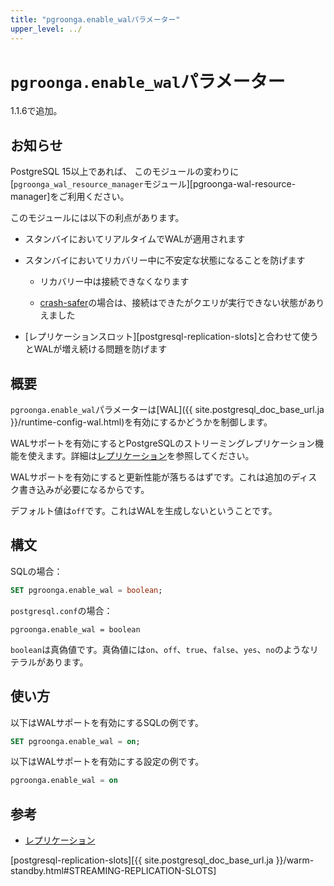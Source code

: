 ```yaml
---
title: "pgroonga.enable_walパラメーター"
upper_level: ../
---
```


# `pgroonga.enable_wal`パラメーター

1.1.6で追加。

## お知らせ

PostgreSQL 15以上であれば、
このモジュールの変わりに[`pgroonga_wal_resource_manager`モジュール][pgroonga-wal-resource-manager]をご利用ください。

このモジュールには以下の利点があります。

* スタンバイにおいてリアルタイムでWALが適用されます

* スタンバイにおいてリカバリー中に不安定な状態になることを防げます

  * リカバリー中は接続できなくなります

  * [crash-safer][pgroonga-crash-safer]の場合は、接続はできたがクエリが実行できない状態がありえました

* [レプリケーションスロット][postgresql-replication-slots]と合わせて使うとWALが増え続ける問題を防げます

## 概要

`pgroonga.enable_wal`パラメーターは[WAL]({{ site.postgresql_doc_base_url.ja }}/runtime-config-wal.html)を有効にするかどうかを制御します。

WALサポートを有効にするとPostgreSQLのストリーミングレプリケーション機能を使えます。詳細は[レプリケーション](../replication.html)を参照してください。

WALサポートを有効にすると更新性能が落ちるはずです。これは追加のディスク書き込みが必要になるからです。

デフォルト値は`off`です。これはWALを生成しないということです。

## 構文

SQLの場合：

```sql
SET pgroonga.enable_wal = boolean;
```

`postgresql.conf`の場合：

```text
pgroonga.enable_wal = boolean
```

`boolean`は真偽値です。真偽値には`on`、`off`、`true`、`false`、`yes`、`no`のようなリテラルがあります。

## 使い方

以下はWALサポートを有効にするSQLの例です。

```sql
SET pgroonga.enable_wal = on;
```

以下はWALサポートを有効にする設定の例です。

```sql
pgroonga.enable_wal = on
```

## 参考

  * [レプリケーション](../replication.html)

[postgresql-replication-slots][{{ site.postgresql_doc_base_url.ja }}/warm-standby.html#STREAMING-REPLICATION-SLOTS]

[pgroonga-crash-safer]:../reference/modules/pgroonga-crash-safer.html
